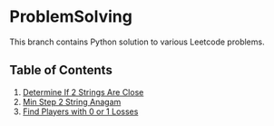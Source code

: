 # ProblemSolving

This branch contains Python solution to various Leetcode problems.

## Table of Contents

1. [Determine If 2 Strings Are Close](leetcode/1.DetermineIf2StrAreClose.py)
2. [Min Step 2 String Anagam](leetcode/2.MinStep2StrAnagam.py)
3. [Find Players with 0 or 1 Losses](leetcode/3.FindPlayersWithZeroOrOneLosses.py)

